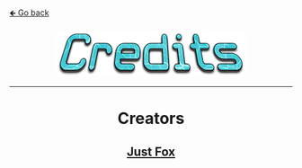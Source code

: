 <a href="../../">🡸 Go back</a>

<h4 id="main" align="center">
    <img src="images/Credits.png" alt="main" align="center">
</h4>

___

<strong>
<h1 align="center">
    Creators 
    <h2 align="center">
        <a href="https://github.com/JustFoxx">Just Fox</a>
    </h2>
</h1>
<strong>